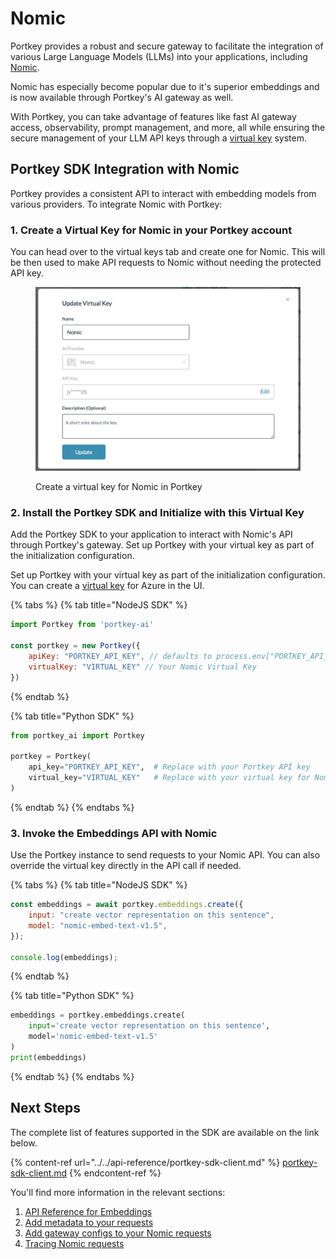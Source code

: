 # Nomic

Portkey provides a robust and secure gateway to facilitate the integration of various Large Language Models (LLMs) into your applications, including [Nomic](https://docs.nomic.ai/reference/getting-started/).

Nomic has especially become popular due to it's superior embeddings and is now available through Portkey's AI gateway as well.

With Portkey, you can take advantage of features like fast AI gateway access, observability, prompt management, and more, all while ensuring the secure management of your LLM API keys through a [virtual key](../../product/ai-gateway-streamline-llm-integrations/virtual-keys.md) system.

## Portkey SDK Integration with Nomic

Portkey provides a consistent API to interact with embedding models from various providers. To integrate Nomic with Portkey:

### 1. Create a Virtual Key for Nomic in your Portkey account

You can head over to the virtual keys tab and create one for Nomic. This will be then used to make API requests to Nomic without needing the protected API key.

<figure><img src="../../.gitbook/assets/image (2) (1) (1).png" alt=""><figcaption><p>Create a virtual key for Nomic in Portkey</p></figcaption></figure>

### 2. Install the Portkey SDK and Initialize with this Virtual Key

Add the Portkey SDK to your application to interact with Nomic's API through Portkey's gateway. Set up Portkey with your virtual key as part of the initialization configuration.

Set up Portkey with your virtual key as part of the initialization configuration. You can create a [virtual key](../../product/ai-gateway-streamline-llm-integrations/virtual-keys.md) for Azure in the UI.

{% tabs %}
{% tab title="NodeJS SDK" %}
```javascript
import Portkey from 'portkey-ai'
 
const portkey = new Portkey({
    apiKey: "PORTKEY_API_KEY", // defaults to process.env["PORTKEY_API_KEY"]
    virtualKey: "VIRTUAL_KEY" // Your Nomic Virtual Key
})
```
{% endtab %}

{% tab title="Python SDK" %}
```python
from portkey_ai import Portkey

portkey = Portkey(
    api_key="PORTKEY_API_KEY",  # Replace with your Portkey API key
    virtual_key="VIRTUAL_KEY"   # Replace with your virtual key for Nomic
)
```
{% endtab %}
{% endtabs %}

### **3. Invoke the Embeddings API with Nomic**

Use the Portkey instance to send requests to your Nomic API. You can also override the virtual key directly in the API call if needed.

{% tabs %}
{% tab title="NodeJS SDK" %}
```javascript
const embeddings = await portkey.embeddings.create({
    input: "create vector representation on this sentence",
    model: "nomic-embed-text-v1.5",
});

console.log(embeddings);
```
{% endtab %}

{% tab title="Python SDK" %}
```python
embeddings = portkey.embeddings.create(
    input='create vector representation on this sentence',
    model='nomic-embed-text-v1.5'
)
print(embeddings)
```
{% endtab %}
{% endtabs %}

## Next Steps

The complete list of features supported in the SDK are available on the link below.

{% content-ref url="../../api-reference/portkey-sdk-client.md" %}
[portkey-sdk-client.md](../../api-reference/portkey-sdk-client.md)
{% endcontent-ref %}

You'll find more information in the relevant sections:

1. [API Reference for Embeddings](../../api-reference/embeddings.md)
2. [Add metadata to your requests](../../product/observability-modern-monitoring-for-llms/metadata.md)
3. [Add gateway configs to your Nomic requests](../../product/ai-gateway-streamline-llm-integrations/configs.md)
4. [Tracing Nomic requests](../../product/observability-modern-monitoring-for-llms/traces.md)

